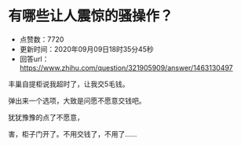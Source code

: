 # 有哪些让人震惊的骚操作？
- 点赞数：7720
- 更新时间：2020年09月09日18时35分45秒
- 回答url：https://www.zhihu.com/question/321905909/answer/1463130497
<body>
 <p data-pid="jM1ZXXdH">丰巢自提柜说我超时了，让我交5毛钱。</p>
 <p data-pid="-2uAgT2E">弹出来一个选项，大致是问愿不愿意交钱吧。</p>
 <p data-pid="wTnSLBpd">犹犹豫豫的点了不愿意，</p>
 <p data-pid="JZ9p1sLy">害，柜子门开了。不用交钱了，不用了……</p>
</body>